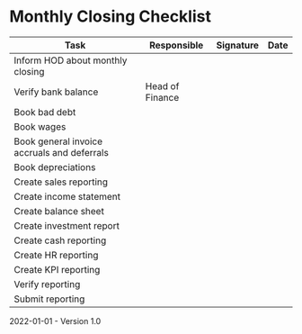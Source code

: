 # Monthly Closing Checklist

| Task                                        | Responsible     | Signature | Date |
| ------------------------------------------- | --------------- | --------- | ---- |
| Inform HOD about monthly closing            |                 |           |      |
| Verify bank balance                         | Head of Finance |           |      |
| Book bad debt                               |                 |           |      |
| Book wages                                  |                 |           |      |
| Book general invoice accruals and deferrals |                 |           |      |
| Book depreciations                          |                 |           |      |
| Create sales reporting                      |                 |           |      |
| Create income statement                     |                 |           |      |
| Create balance sheet                        |                 |           |      |
| Create investment report                    |                 |           |      |
| Create cash reporting                       |                 |           |      |
| Create HR reporting                         |                 |           |      |
| Create KPI reporting                        |                 |           |      |
| Verify reporting                            |                 |           |      |
| Submit reporting                            |                 |           |      |

2022-01-01 - Version 1.0

